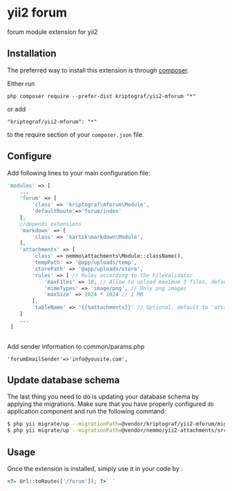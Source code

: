 yii2 forum
==========
forum module extension for yii2

Installation
------------

The preferred way to install this extension is through [composer](http://getcomposer.org/download/).

Either run

```
php composer require --prefer-dist kriptograf/yii2-mforum "*"
```

or add

```
"kriptograf/yii2-mforum": "*"
```

to the require section of your `composer.json` file.

Configure
---------

Add following lines to your main configuration file:

```php
'modules' => [
    ...
    'forum' => [
        'class' => 'kriptograf\mforum\Module',
        'defaultRoute'=>'forum/index'
    ],
    //depends extensions
    'markdown' => [
        'class' => 'kartik\markdown\Module',
    ],
    'attachments' => [
    	'class' => nemmo\attachments\Module::className(),
    	'tempPath' => '@app/uploads/temp',
    	'storePath' => '@app/uploads/store',
    	'rules' => [ // Rules according to the FileValidator
    		'maxFiles' => 10, // Allow to upload maximum 3 files, default to 3
    		'mimeTypes' => 'image/png', // Only png images
    		'maxSize' => 1024 * 1024 // 1 MB
    	],
    	'tableName' => '{{%attachments}}' // Optional, default to 'attach_file'
    ]
    ... 
 ]
 
```

Add sender information to common/params.php

```
'forumEmailSender'=>'info@yousite.com',
```

Update database schema
----------------------

The last thing you need to do is updating your database schema by applying the
migrations. Make sure that you have properly configured `db` application component
and run the following command:

```bash
$ php yii migrate/up --migrationPath=@vendor/kriptograf/yii2-mforum/migrations
$ php yii migrate/up --migrationPath=@vendor/nemmo/yii2-attachments/src/migrations
```


Usage
-----

Once the extension is installed, simply use it in your code by  :

```php
<?= Url::toRoute(['/forum']); ?>```
